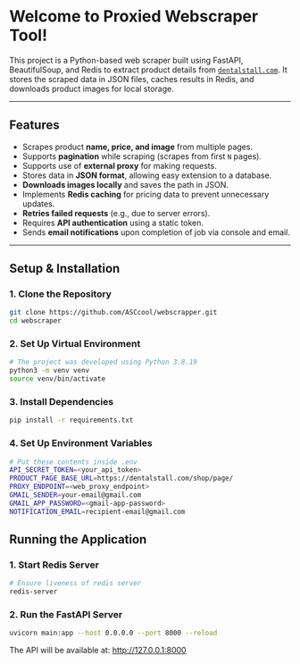 # Welcome to Proxied Webscraper Tool!

This project is a Python-based web scraper built using FastAPI, BeautifulSoup, and Redis to extract product details from [`dentalstall.com`](https://dentalstall.com/shop/). It stores the scraped data in JSON files, caches results in Redis, and downloads product images for local storage.

---

## **Features**
- Scrapes product **name, price, and image** from multiple pages.
- Supports **pagination** while scraping (scrapes from first `N` pages).
- Supports use of **external proxy** for making requests.
- Stores data in **JSON format**, allowing easy extension to a database.
- **Downloads images locally** and saves the path in JSON.
- Implements **Redis caching** for pricing data to prevent unnecessary updates.
- **Retries failed requests** (e.g., due to server errors).
- Requires **API authentication** using a static token.
- Sends **email notifications** upon completion of job via console and email.

---

## **Setup & Installation**

### **1. Clone the Repository**
```sh
git clone https://github.com/ASCcool/webscrapper.git
cd webscraper
```

### **2. Set Up Virtual Environment**
```sh
# The project was developed using Python 3.8.19
python3 -m venv venv
source venv/bin/activate
```

### **3. Install Dependencies**
```sh
pip install -r requirements.txt
```

### **4. Set Up Environment Variables**
```sh
# Put these contents inside .env 
API_SECRET_TOKEN=<your_api_token>
PRODUCT_PAGE_BASE_URL=https://dentalstall.com/shop/page/
PROXY_ENDPOINT=<web_proxy_endpoint>
GMAIL_SENDER=your-email@gmail.com
GMAIL_APP_PASSWORD=<gmail-app-password>
NOTIFICATION_EMAIL=recipient-email@gmail.com
```

## **Running the Application**

### **1. Start Redis Server**
```sh
# Ensure liveness of redis server
redis-server 
```

### **2. Run the FastAPI Server**
```sh
uvicorn main:app --host 0.0.0.0 --port 8000 --reload
```

The API will be available at: http://127.0.0.1:8000